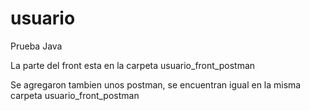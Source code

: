 # usuario
Prueba Java


La parte del front esta en la carpeta usuario_front_postman

Se agregaron tambien unos postman, se encuentran igual en la misma carpeta usuario_front_postman
